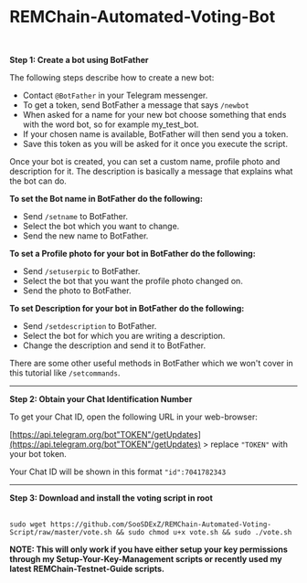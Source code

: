 # REMChain-Automated-Voting-Bot
<br>

**Step 1: Create a bot using BotFather**

The following steps describe how to create a new bot:

* Contact `@BotFather` in your Telegram messenger.
* To get a token, send BotFather a message that says `/newbot`
* When asked for a name for your new bot choose something that ends with the word bot, so for example my_test_bot.
* If your chosen name is available, BotFather will then send you a token.
* Save this token as you will be asked for it once you execute the script.

Once your bot is created, you can set a custom name, profile photo and description for it. The description is basically a message that explains what the bot can do.

**To set the Bot name in BotFather do the following:**

* Send `/setname` to BotFather.
* Select the bot which you want to change.
* Send the new name to BotFather.

**To set a Profile photo for your bot in BotFather do the following:**

* Send `/setuserpic` to BotFather.
* Select the bot that you want the profile photo changed on.
* Send the photo to BotFather.

**To set Description for your bot in BotFather do the following:**

* Send `/setdescription` to BotFather.
* Select the bot for which you are writing a description.
* Change the description and send it to BotFather.

There are some other useful methods in BotFather which we won't cover in this tutorial like `/setcommands`.

***

**Step 2: Obtain your Chat Identification Number**

To get your Chat ID, open the following URL in your web-browser: 

[https://api.telegram.org/bot"TOKEN"/getUpdates](https://api.telegram.org/bot"TOKEN"/getUpdates) > replace `"TOKEN"` with your bot token.

Your Chat ID will be shown in this format `"id":7041782343`

***

**Step 3: Download and install the voting script in root**
<br>
<br>
```
sudo wget https://github.com/SooSDExZ/REMChain-Automated-Voting-Script/raw/master/vote.sh && sudo chmod u+x vote.sh && sudo ./vote.sh
```
**NOTE: This will only work if you have either setup your key permissions through my Setup-Your-Key-Management scripts or recently used my latest REMChain-Testnet-Guide scripts.**
